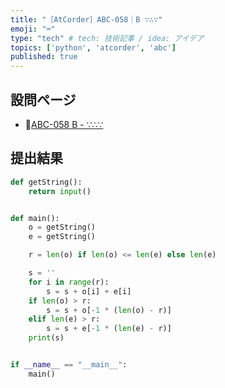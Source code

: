 ```yaml
---
title: "［AtCorder］ABC-058｜B ∵∴∵"
emoji: "⌨️"
type: "tech" # tech: 技術記事 / idea: アイデア
topics: ['python', 'atcorder', 'abc']
published: true
---
```


## 設問ページ

- 🔗[ABC-058 B - ∵∴∵](https://atcoder.jp/contests/abc058/tasks/abc058_b)

## 提出結果

```python
def getString():
    return input()


def main():
    o = getString()
    e = getString()

    r = len(o) if len(o) <= len(e) else len(e)

    s = ''
    for i in range(r):
        s = s + o[i] + e[i]
    if len(o) > r:
        s = s + o[-1 * (len(o) - r)]
    elif len(e) > r:
        s = s + e[-1 * (len(e) - r)]
    print(s)


if __name__ == "__main__":
    main()
```
